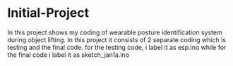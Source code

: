 # Initial-Project
In this project shows my coding of wearable posture identification system during object lifting. In this project it consists of 2 separate coding which is testing and the final code. for the testing code, i label it as esp.ino while for the final code i label it as sketch_jan1a.ino
